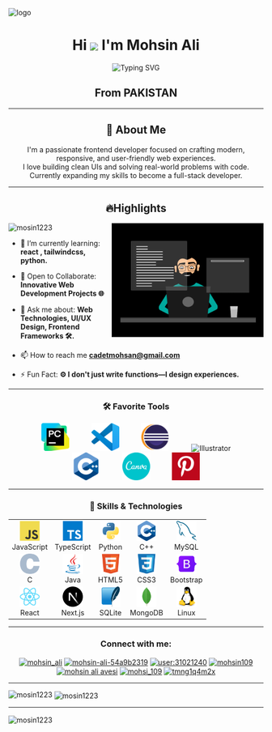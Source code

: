 ![logo](https://github.com/mosin1223/mosin1223/blob/main/New-PNC-Animated-Banners.gi)

<h1 align="center">
  Hi <img src="https://media.tenor.com/nebZyl8oN7IAAAAi/wave-hello.gif" width="40px" style="vertical-align:middle;"/> I'm Mohsin Ali
</h1>
<div align="center">
  <img src="https://readme-typing-svg.demolab.com?font=Fira+Code&size=28&pause=1000&color=00FFAA&center=true&vCenter=true&width=1000&lines=Frontend+Developer+%7C+Future+Full+Stack+Developer;Frontend+Craftsman+%7C+Building+with+Passion+%26+Precision;Code.+Learn.+Predict.;UI%2FUX+Designer+%7C+Clean+Code+Advocate;Open+Source+Contributor+%7C+Problem+Solver" alt="Typing SVG" />
</div>
<h2 align="center"> From PAKISTAN</h2>

---
<h2 align="center">🚀 About Me</h2>

<p align="center">
  I'm a passionate frontend developer focused on crafting modern, responsive, and user-friendly web experiences. <br>
  I love building clean UIs and solving real-world problems with code. Currently expanding my skills to become a full-stack developer.
</p>

---
<h2 align ="center" >🔥Highlights </h2>
<img align="right" alt ="coding" width ="300px" src ="https://github.com/mosin1223/mosin1223/blob/main/github.gif">

<p align="left"> <img src="https://komarev.com/ghpvc/?username=mosin1223&label=Profile%20views&color=0e75b6&style=flat" alt="mosin1223" /> </p>



- 🌱 I’m currently learning: **react , tailwindcss, python.**

- 👯 Open to Collaborate: **Innovative Web Development Projects 🌐**

- 💬 Ask me about: **Web Technologies, UI/UX Design, Frontend Frameworks 🛠️.**

- 📫 How to reach me **cadetmohsan@gmail.com**

- ⚡ Fun Fact: **⚙ I don't just write functions—I design experiences.**
---
<h3 align="center">🛠️ Favorite Tools</h3>
<p align="center">
  <img src="https://raw.githubusercontent.com/devicons/devicon/master/icons/pycharm/pycharm-original.svg" alt="Pycharm" width="55" height="55" style="margin: 0 20px;"/>
  <img src="https://raw.githubusercontent.com/devicons/devicon/master/icons/vscode/vscode-original.svg" alt="VS Code" width="55" height="55" style="margin: 0 20px;"/>
  <img src="https://raw.githubusercontent.com/devicons/devicon/master/icons/eclipse/eclipse-original.svg" alt="Eclipse" width="55" height="55" style="margin: 0 20px;"/>
  <img src="https://www.vectorlogo.zone/logos/adobe_illustrator/adobe_illustrator-icon.svg" alt="Illustrator" width="55" height="55" style="margin: 0 20px;"/>
  <img src="https://raw.githubusercontent.com/devicons/devicon/master/icons/cplusplus/cplusplus-original.svg" alt="C++" width="55" height="55" style="margin: 0 20px;"/>
  <!-- Updated Canva and Pinterest logos -->
  <img src="https://raw.githubusercontent.com/devicons/devicon/master/icons/canva/canva-original.svg" alt="Canva" width="55" height="55" style="margin: 0 20px;"/>
  <img src="https://raw.githubusercontent.com/edent/SuperTinyIcons/master/images/svg/pinterest.svg" alt="Pinterest" width="55" height="55" style="margin: 0 20px;"/>
</p>




---

<h3 align="center">🚀 Skills & Technologies</h3>

<p align="center">
  <table align="center">
    <tr>
      <td align="center">
        <img src="https://raw.githubusercontent.com/devicons/devicon/master/icons/javascript/javascript-original.svg" alt="JavaScript" width="40" height="40"/>
        <br/>JavaScript
      </td>
      <td align="center">
        <img src="https://raw.githubusercontent.com/devicons/devicon/master/icons/typescript/typescript-original.svg" alt="TypeScript" width="40" height="40"/>
        <br/>TypeScript
      </td>
      <td align="center">
        <img src="https://raw.githubusercontent.com/devicons/devicon/master/icons/python/python-original.svg" alt="Python" width="40" height="40"/>
        <br/>Python
      </td>
      <td align="center">
        <img src="https://raw.githubusercontent.com/devicons/devicon/master/icons/cplusplus/cplusplus-original.svg" alt="C++" width="40" height="40"/>
        <br/>C++
      </td>
      <td align="center">
        <img src="https://raw.githubusercontent.com/devicons/devicon/master/icons/mysql/mysql-original.svg" alt="MySQL" width="40" height="40"/>
        <br/>MySQL
      </td>
    </tr>
    <tr>
      <td align="center">
        <img src="https://raw.githubusercontent.com/devicons/devicon/master/icons/c/c-original.svg" alt="C" width="40" height="40"/>
        <br/>C
      </td>
      <td align="center">
        <img src="https://raw.githubusercontent.com/devicons/devicon/master/icons/java/java-original.svg" alt="Java" width="40" height="40"/>
        <br/>Java
      </td>
      <td align="center">
        <img src="https://raw.githubusercontent.com/devicons/devicon/master/icons/html5/html5-original.svg" alt="HTML5" width="40" height="40"/>
        <br/>HTML5
      </td>
      <td align="center">
        <img src="https://raw.githubusercontent.com/devicons/devicon/master/icons/css3/css3-original.svg" alt="CSS3" width="40" height="40"/>
        <br/>CSS3
      </td>
      <td align="center">
        <img src="https://raw.githubusercontent.com/devicons/devicon/master/icons/bootstrap/bootstrap-original.svg" alt="Bootstrap" width="40" height="40"/>
        <br/>Bootstrap
      </td>
    </tr>
    <tr>
      <td align="center">
        <img src="https://raw.githubusercontent.com/devicons/devicon/master/icons/react/react-original.svg" alt="React" width="40" height="40"/>
        <br/>React
      </td>
      <td align="center">
        <img src="https://raw.githubusercontent.com/devicons/devicon/master/icons/nextjs/nextjs-original.svg" alt="Next.js" width="40" height="40"/>
        <br/>Next.js
      </td>
      <td align="center">
        <img src="https://raw.githubusercontent.com/devicons/devicon/master/icons/sqlite/sqlite-original.svg" alt="SQLite" width="40" height="40"/>
        <br/>SQLite
      </td>
      <td align="center">
        <img src="https://raw.githubusercontent.com/devicons/devicon/master/icons/mongodb/mongodb-original.svg" alt="MongoDB" width="40" height="40"/>
        <br/>MongoDB
      </td>
      <td align="center">
        <img src="https://raw.githubusercontent.com/devicons/devicon/master/icons/linux/linux-original.svg" alt="Linux" width="40" height="40"/>
        <br/>Linux
      </td>
    </tr>
  </table>
</p>


---
<h3 align="center">Connect with me:</h3>
<p align ="center">
<a href="https://dev.to/mohsin_ali" target="blank"><img align="center" src="https://raw.githubusercontent.com/rahuldkjain/github-profile-readme-generator/master/src/images/icons/Social/devto.svg" alt="mohsin_ali" height="30" width="40" /></a>
<a href="https://linkedin.com/in/mohsin-ali-54a9b2319" target="blank"><img align="center" src="https://raw.githubusercontent.com/rahuldkjain/github-profile-readme-generator/master/src/images/icons/Social/linked-in-alt.svg" alt="mohsin-ali-54a9b2319" height="30" width="40" /></a>
<a href="https://stackoverflow.com/users/user:31021240" target="blank"><img align="center" src="https://raw.githubusercontent.com/rahuldkjain/github-profile-readme-generator/master/src/images/icons/Social/stack-overflow.svg" alt="user:31021240" height="30" width="40" /></a>
<a href="https://kaggle.com/mohsin109" target="blank"><img align="center" src="https://raw.githubusercontent.com/rahuldkjain/github-profile-readme-generator/master/src/images/icons/Social/kaggle.svg" alt="mohsin109" height="30" width="40" /></a>
<a href="https://fb.com/mohsin ali avesi" target="blank"><img align="center" src="https://raw.githubusercontent.com/rahuldkjain/github-profile-readme-generator/master/src/images/icons/Social/facebook.svg" alt="mohsin ali avesi" height="30" width="40" /></a>
<a href="https://instagram.com/mohsi_109" target="blank"><img align="center" src="https://raw.githubusercontent.com/rahuldkjain/github-profile-readme-generator/master/src/images/icons/Social/instagram.svg" alt="mohsi_109" height="30" width="40" /></a>
<a href="https://www.leetcode.com/tmng1q4m2x" target="blank"><img align="center" src="https://raw.githubusercontent.com/rahuldkjain/github-profile-readme-generator/master/src/images/icons/Social/leet-code.svg" alt="tmng1q4m2x" height="30" width="40" /></a>
</p>


---

<p><img align="left" src="https://github-readme-stats.vercel.app/api/top-langs?username=mosin1223&show_icons=true&locale=en&layout=compact" alt="mosin1223" /></p>

<p>&nbsp;<img align="center" src="https://github-readme-stats.vercel.app/api?username=mosin1223&show_icons=true&locale=en" alt="mosin1223" /></p>

---

<p><img align="center" src="https://github-readme-streak-stats.herokuapp.com/?user=mosin1223&" alt="mosin1223" /></p>
